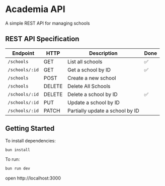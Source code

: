 # Academia API

A simple REST API for managing schools

## REST API Specification

| Endpoint       | HTTP   | Description                     | Done |
| -------------- | ------ | ------------------------------- | ---- |
| `/schools`     | GET    | List all schools                | ✅   |
| `/schools/:id` | GET    | Get a school by ID              | ✅   |
| `/schools`     | POST   | Create a new school             |      |
| `/schools`     | DELETE | Delete All Schools              |      |
| `/schools/:id` | DELETE | Delete a school by ID           | ✅   |
| `/schools/:id` | PUT    | Update a school by ID           |      |
| `/schools/:id` | PATCH  | Partially update a school by ID |      |

## Getting Started

To install dependencies:

```sh
bun install
```

To run:

```sh
bun run dev
```

open http://localhost:3000
